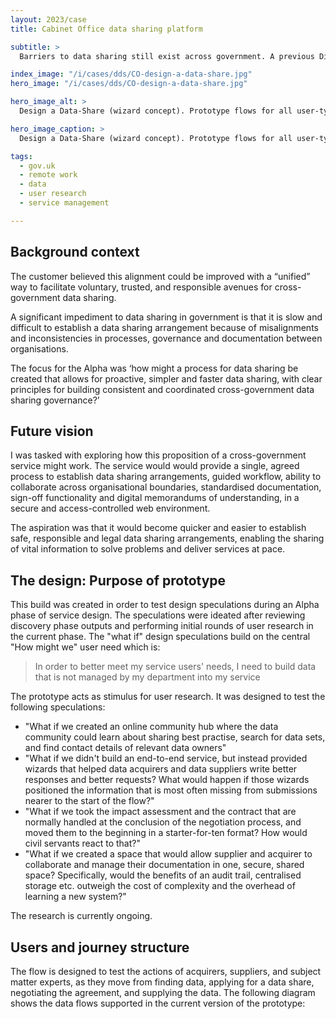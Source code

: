 ```yaml
---
layout: 2023/case
title: Cabinet Office data sharing platform

subtitle: >
  Barriers to data sharing still exist across government. A previous Discovery found that a lack of alignment between organisations in data sharing systems and processes resulted in different approaches to navigating the complexities of legal and ethical compliance. 

index_image: "/i/cases/dds/CO-design-a-data-share.jpg"
hero_image: "/i/cases/dds/CO-design-a-data-share.jpg"

hero_image_alt: >
  Design a Data-Share (wizard concept). Prototype flows for all user-types.

hero_image_caption: >
  Design a Data-Share (wizard concept). Prototype flows for all user-types.

tags: 
  - gov.uk
  - remote work
  - data
  - user research
  - service management

---
```


## Background context

The customer believed this alignment could be improved with a “unified” way to facilitate voluntary, trusted, and responsible avenues for cross-government data sharing. 

A significant impediment to data sharing in government is that it is slow and difficult to establish a data sharing arrangement because of misalignments and inconsistencies in processes, governance and documentation between organisations.

The focus for the Alpha was ‘how might a process for data sharing be created that allows for proactive, simpler and faster data sharing, with clear principles for building consistent and coordinated cross-government data sharing governance?’


## Future vision

I was tasked with exploring how this proposition of a cross-government service might work. The service would would provide a single, agreed process to establish data sharing arrangements, guided workflow, ability to collaborate across organisational boundaries, standardised documentation, sign-off functionality and digital memorandums of understanding, in a secure and access-controlled web environment.

The aspiration was that it would become quicker and easier to establish safe, responsible and legal data sharing arrangements, enabling the sharing of vital information to solve problems and deliver services at pace.


## The design: Purpose of prototype

This build was created in order to test design speculations during an Alpha phase of service design.
The speculations were ideated after reviewing discovery phase outputs and performing initial rounds of user research in the current phase. The "what if" design speculations build on the central "How might we" user need which is:

>
> In order to better meet my service users' needs, 
> I need to build data that is not managed by my department into my service
>

The prototype acts as stimulus for user research. It was designed to test the following speculations:

- "What if we created an online community hub where the data community could learn about sharing best practise, search for data sets, and find contact details of relevant data owners"
- "What if we didn't build an end-to-end service, but instead provided wizards that helped data acquirers and data suppliers write better responses and better requests? What would happen if those wizards positioned the information that is most often missing from submissions nearer to the start of the flow?"
- "What if we took the impact assessment and the contract that are normally handled at the conclusion of the negotiation process, and moved them to the beginning in a starter-for-ten format? How would civil servants react to that?"
- "What if we created a space that would allow supplier and acquirer to collaborate and manage their documentation in one, secure, shared space? Specifically, would the benefits of an audit trail, centralised storage etc. outweigh the cost of complexity and the overhead of learning a new system?"

The research is currently ongoing.

## Users and journey structure

The flow is designed to test the actions of acquirers, suppliers, and subject matter experts, as they move from finding data, applying for a data share, negotiating the agreement, and supplying the data.
The following diagram shows the data flows supported in the current version of the prototype:







